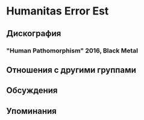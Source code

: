 # Humanitas Error Est



## Дискография

### "Human Pathomorphism" 2016, Black Metal




## Отношения с другими группами


## Обсуждения


## Упоминания

